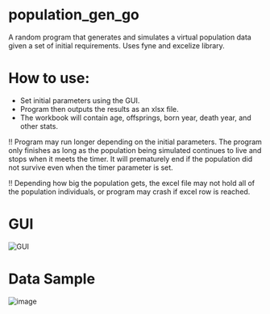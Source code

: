 # population_gen_go
A random program that generates and simulates a virtual population data given a set of initial requirements.
Uses fyne and excelize library.

# How to use:
- Set initial parameters using the GUI.
- Program then outputs the results as an xlsx file.
-   The workbook will contain age, offsprings, born year, death year, and other stats.

!! Program may run longer depending on the initial parameters. The program only finishes as long as the population being simulated continues to live and stops when it meets the timer. It will prematurely end if the population did not survive even when the timer parameter is set.

!! Depending how big the population gets, the excel file may not hold all of the population individuals, or program may crash if excel row is reached.


# GUI
![GUI](https://user-images.githubusercontent.com/93850550/165607854-2e65cdd5-30a9-4f7f-955c-5333b4e87ec6.png)

# Data Sample
![image](https://user-images.githubusercontent.com/93850550/165641765-d4221b79-046d-4fe9-8e2e-bf003f228aeb.png)


